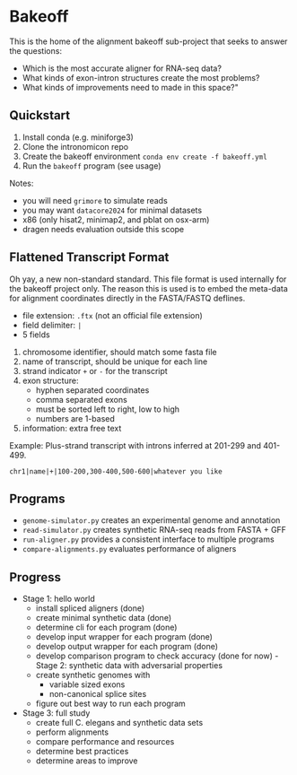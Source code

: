 Bakeoff
=======

This is the home of the alignment bakeoff sub-project that seeks to answer the
questions:

- Which is the most accurate aligner for RNA-seq data?
- What kinds of exon-intron structures create the most problems?
- What kinds of improvements need to made in this space?"

## Quickstart ##

1. Install conda (e.g. miniforge3)
2. Clone the intronomicon repo
3. Create the bakeoff environment `conda env create -f bakeoff.yml`
4. Run the `bakeoff` program (see usage)

Notes:

- you will need `grimore` to simulate reads
- you may want `datacore2024` for minimal datasets
- x86 (only hisat2, minimap2, and pblat on osx-arm)
- dragen needs evaluation outside this scope

## Flattened Transcript Format ##

Oh yay, a new non-standard standard. This file format is used internally for
the bakeoff project only. The reason this is used is to embed the meta-data for
alignment coordinates directly in the FASTA/FASTQ deflines.

- file extension: `.ftx` (not an official file extension)
- field delimiter: `|`
- 5 fields

1. chromosome identifier, should match some fasta file
2. name of transcript, should be unique for each line
3. strand indicator `+` or `-` for the transcript
4. exon structure:
	- hyphen separated coordinates
	- comma separated exons
	- must be sorted left to right, low to high
	- numbers are 1-based
5. information: extra free text

Example: Plus-strand transcript with introns inferred at 201-299 and 401-499.

```
chr1|name|+|100-200,300-400,500-600|whatever you like
```

## Programs ##

- `genome-simulator.py` creates an experimental genome and annotation
- `read-simulator.py` creates synthetic RNA-seq reads from FASTA + GFF
- `run-aligner.py` provides a consistent interface to multiple programs
- `compare-alignments.py` evaluates performance of aligners

## Progress ##

- Stage 1: hello world
	- install spliced aligners (done)
	- create minimal synthetic data (done)
	- determine cli for each program (done)
	- develop input wrapper for each program (done)
	- develop output wrapper for each program (done)
	- develop comparison program to check accuracy (done for now)
-Stage 2: synthetic data with adversarial properties
	- create synthetic genomes with
		- variable sized exons
		- non-canonical splice sites
	- figure out best way to run each program
- Stage 3: full study
	- create full C. elegans and synthetic data sets
	- perform alignments
	- compare performance and resources
	- determine best practices
	- determine areas to improve
